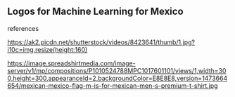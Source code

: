 Logos for Machine Learning for Mexico
---

references

https://ak2.picdn.net/shutterstock/videos/8423641/thumb/1.jpg?i10c=img.resize(height:160)

https://image.spreadshirtmedia.com/image-server/v1/mp/compositions/P1010524788MPC1017601101/views/1,width=300,height=300,appearanceId=2,backgroundColor=E8E8E8,version=1473664654/mexican-mexico-flag-m-is-for-mexican-men-s-premium-t-shirt.jpg
